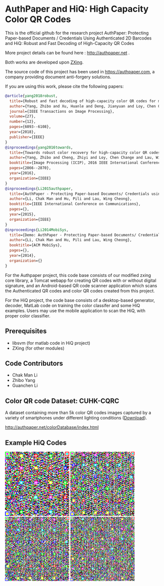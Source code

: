 # AuthPaper and HiQ: High Capacity Color QR Codes
This is the official github for the research project AuthPaper: Protecting Paper-based Documents / Credentials Using Authenticated 2D Barcodes and HiQ: Robust and Fast Decoding of High-Capacity QR Codes

More project details can be found here : http://authpaper.net .

Both works are developed upon [ZXing](https://github.com/zxing/zxing).

The source code of this project has been used in https://authpaper.com, a company providing document anti-forgery solutions.

If you are using this work, please cite the following papers:
```bibtex
@article{yang2018robust,
  title={Robust and fast decoding of high-capacity color QR codes for mobile applications},
  author={Yang, Zhibo and Xu, Huanle and Deng, Jianyuan and Loy, Chen Change and Lau, Wing Cheong},
  journal={IEEE Transactions on Image Processing},
  volume={27},
  number={12},
  pages={6093--6108},
  year={2018},
  publisher={IEEE}
}
@inproceedings{yang2016towards,
  title={Towards robust color recovery for high-capacity color QR codes},
  author={Yang, Zhibo and Cheng, Zhiyi and Loy, Chen Change and Lau, Wing Cheong and Li, Chak Man and Li, Guanchen},
  booktitle={Image Processing (ICIP), 2016 IEEE International Conference on},
  pages={2866--2870},
  year={2016},
  organization={IEEE}
}
@inproceedings{Li2015authpaper,
  title={AuthPaper - Protecting Paper-based Documents/ Credentials using Authenticated 2D Barcodes},
  author={Li, Chak Man and Hu, Pili and Lau, Wing Cheong},
  booktitle={IEEE International Conference on Communications},
  pages={},
  year={2015},
  organization={IEEE}
}
@inproceedings{Li2014MobiSys,
  title={Demo: AuthPaper - Protecting Paper-based Documents/ Credentials using Authenticated 2D Barcodes},
  author={Li, Chak Man and Hu, Pili and Lau, Wing Cheong},
  booktitle={ACM MobiSys},
  pages={},
  year={2014},
  organization={}
}
```
For the Authpaper project, this code base consists of our modified zxing core library, a Tomcat webapp for creating QR codes with or without digital signature, and an Android-based QR code scanner application which scans the Authenticated QR codes and color QR codes created from this project.

For the HiQ project, the code base consists of a desktop-based generator, decoder, MatLab code on training the color classifer and some HiQ examples.
Users may use the mobile application to scan the HiQ, with proper color classifier.

Prerequisites
---

- libsvm (for matlab code in HiQ project)
- ZXing (for other modules)

Code Contributors
---
- Chak Man Li
- Zhibo Yang
- Guanchen Li

Color QR code Dataset: CUHK-CQRC
---
A dataset containing more than 5k color QR codes images captured by a variety of smartphones under different lighting conditions ([Download](http://www.authpaper.net/colorDatabase/cuhk-cqrc/)).

http://authpaper.net/colorDatabase/index.html

Example HiQ Codes
---
<img src="HiQ/hiq-examples/2919bytes-L-v22.png" width="210"> <img src="HiQ/hiq-examples/4498bytes-L-v27.png" width="210"> <img src="HiQ/hiq-examples/6105bytes-L-v33.png" width="210"> <img src="HiQ/hiq-examples/7704bytes-L-v38.png" width="210"> 

